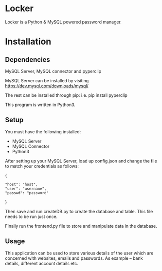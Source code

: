 # Locker
Locker is a Python &amp; MySQL powered password manager. 

# Installation
## Dependencies
MySQL Server, MySQL connector and pyperclip

MySQL Server can be installed by visiting https://dev.mysql.com/downloads/mysql/

The rest can be installed through pip: i.e. pip install pyperclip

This program is written in Python3.

## Setup

You must have the following installed:

-	MySQL Server 
-	MySQL Connector
-	Python3

After setting up your MySQL Server, load up config.json and change the file to match your credentials as follows:

  {
  
    "host": "host",
    "user": "username",
    "passwd": "password"
    
  }
  
Then save and run createDB.py to create the database and table. This file needs to be run just once.

Finally run the frontend.py file to store and manipulate data in the database.
## Usage
This application can be used to store various details of the user which are concerned with websites, emails and passwords. As example – bank details, different account details etc.
